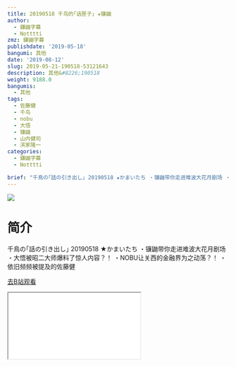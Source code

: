```yaml
---
title: 20190518 千鸟的｢话匣子｣ ★镰鼬
author:
  - 鎌鼬字幕
  - Notttti
zmz: 鎌鼬字幕
publishdate: '2019-05-18'
bangumi: 其他
date: '2019-08-12'
slug: 2019-05-21-190518-53121643
description: 其他&#8226;190518
weight: 9188.0
bangumis:
  - 其他
tags:
  - 佐藤健
  - 千鸟
  - nobu
  - 大悟
  - 镰鼬
  - 山内健司
  - 滨家隆一
categories:
  - 鎌鼬字幕
  - Notttti

brief: "千鳥の｢話の引き出し｣ 20190518 ★かまいたち ・镰鼬带你走进难波大花月剧场 ・大悟被昭二大师爆料了惊人内容？！ ・NOBU让关西的金融界为之动荡？！ ・依旧频频被提及的佐藤健"
---
```

![](https://raw.githubusercontent.com/tcgriffith/owaraisite/master/static/tmpimg/34039a5c89d13c46343a2851dab9a05df0f95cc0.jpg.480.jpg)
# 简介  
千鳥の｢話の引き出し｣ 20190518 ★かまいたち
・镰鼬带你走进难波大花月剧场
・大悟被昭二大师爆料了惊人内容？！
・NOBU让关西的金融界为之动荡？！
・依旧频频被提及的佐藤健  

[去B站观看](https://www.bilibili.com/video/av53121643/)
<div class ="resp-container"><iframe class="testiframe" src="//player.bilibili.com/player.html?aid=53121643"", scrolling="no", allowfullscreen="true" > </iframe></div> 
